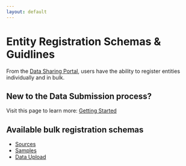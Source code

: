 ```yaml
---
layout: default
---
```


# Entity Registration Schemas & Guidlines
From the [Data Sharing Portal](https://data.sennetconsortium.org/), users have the ability to register entities individually 
and in bulk.

## New to the Data Submission process?
Visit this page to learn more: [Getting Started](../libraries/ingest-validation-tools/upload-guidelines/getting-started)

## Available bulk registration schemas
- [Sources](/registration/bulk-registration/source.html)
- [Samples](/registration/bulk-registration/sample.html) 
- [Data Upload](/data-submission/Section8) 